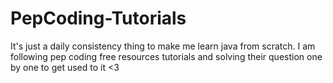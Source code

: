 # PepCoding-Tutorials
It's just a daily consistency thing to make me learn java from scratch. I am following pep coding free resources tutorials and solving their question one by one to get used to it &lt;3
